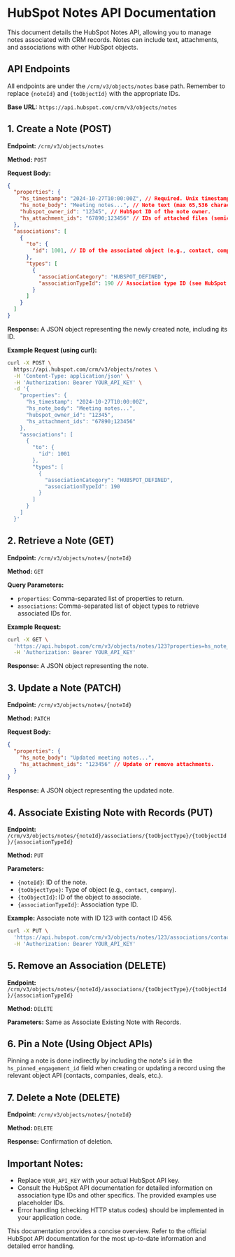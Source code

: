 # HubSpot Notes API Documentation

This document details the HubSpot Notes API, allowing you to manage notes associated with CRM records.  Notes can include text, attachments, and associations with other HubSpot objects.

## API Endpoints

All endpoints are under the `/crm/v3/objects/notes` base path.  Remember to replace `{noteId}` and `{toObjectId}` with the appropriate IDs.

**Base URL:** `https://api.hubspot.com/crm/v3/objects/notes`


## 1. Create a Note (POST)

**Endpoint:** `/crm/v3/objects/notes`

**Method:** `POST`

**Request Body:**

```json
{
  "properties": {
    "hs_timestamp": "2024-10-27T10:00:00Z", // Required. Unix timestamp (milliseconds) or UTC format.
    "hs_note_body": "Meeting notes...", // Note text (max 65,536 characters)
    "hubspot_owner_id": "12345", // HubSpot ID of the note owner.
    "hs_attachment_ids": "67890;123456" // IDs of attached files (semicolon-separated).
  },
  "associations": [
    {
      "to": {
        "id": 1001, // ID of the associated object (e.g., contact, company).
      },
      "types": [
        {
          "associationCategory": "HUBSPOT_DEFINED",
          "associationTypeId": 190 // Association type ID (see HubSpot documentation for available IDs).
        }
      ]
    }
  ]
}
```

**Response:**  A JSON object representing the newly created note, including its ID.

**Example Request (using curl):**

```bash
curl -X POST \
  https://api.hubspot.com/crm/v3/objects/notes \
  -H 'Content-Type: application/json' \
  -H 'Authorization: Bearer YOUR_API_KEY' \
  -d '{
    "properties": {
      "hs_timestamp": "2024-10-27T10:00:00Z",
      "hs_note_body": "Meeting notes...",
      "hubspot_owner_id": "12345",
      "hs_attachment_ids": "67890;123456"
    },
    "associations": [
      {
        "to": {
          "id": 1001
        },
        "types": [
          {
            "associationCategory": "HUBSPOT_DEFINED",
            "associationTypeId": 190
          }
        ]
      }
    ]
  }'
```


## 2. Retrieve a Note (GET)

**Endpoint:** `/crm/v3/objects/notes/{noteId}`

**Method:** `GET`

**Query Parameters:**

* `properties`: Comma-separated list of properties to return.
* `associations`: Comma-separated list of object types to retrieve associated IDs for.

**Example Request:**

```bash
curl -X GET \
  'https://api.hubspot.com/crm/v3/objects/notes/123?properties=hs_note_body,hs_timestamp&associations=contact' \
  -H 'Authorization: Bearer YOUR_API_KEY'
```

**Response:** A JSON object representing the note.


## 3. Update a Note (PATCH)

**Endpoint:** `/crm/v3/objects/notes/{noteId}`

**Method:** `PATCH`

**Request Body:**

```json
{
  "properties": {
    "hs_note_body": "Updated meeting notes...",
    "hs_attachment_ids": "123456" // Update or remove attachments.
  }
}
```

**Response:** A JSON object representing the updated note.


## 4. Associate Existing Note with Records (PUT)

**Endpoint:** `/crm/v3/objects/notes/{noteId}/associations/{toObjectType}/{toObjectId}/{associationTypeId}`

**Method:** `PUT`

**Parameters:**

* `{noteId}`: ID of the note.
* `{toObjectType}`: Type of object (e.g., `contact`, `company`).
* `{toObjectId}`: ID of the object to associate.
* `{associationTypeId}`: Association type ID.

**Example:**  Associate note with ID 123 with contact ID 456.

```bash
curl -X PUT \
  'https://api.hubspot.com/crm/v3/objects/notes/123/associations/contact/456/190' \
  -H 'Authorization: Bearer YOUR_API_KEY'
```


## 5. Remove an Association (DELETE)

**Endpoint:** `/crm/v3/objects/notes/{noteId}/associations/{toObjectType}/{toObjectId}/{associationTypeId}`

**Method:** `DELETE`

**Parameters:** Same as Associate Existing Note with Records.


## 6. Pin a Note (Using Object APIs)

Pinning a note is done indirectly by including the note's `id` in the `hs_pinned_engagement_id` field when creating or updating a record using the relevant object API (contacts, companies, deals, etc.).


## 7. Delete a Note (DELETE)

**Endpoint:** `/crm/v3/objects/notes/{noteId}`

**Method:** `DELETE`

**Response:**  Confirmation of deletion.


##  Important Notes:

* Replace `YOUR_API_KEY` with your actual HubSpot API key.
* Consult the HubSpot API documentation for detailed information on association type IDs and other specifics.  The provided examples use placeholder IDs.
* Error handling (checking HTTP status codes) should be implemented in your application code.


This documentation provides a concise overview.  Refer to the official HubSpot API documentation for the most up-to-date information and detailed error handling.
